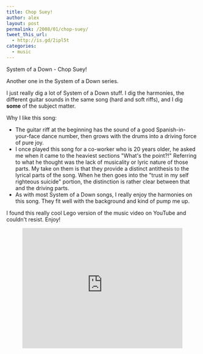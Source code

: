 ```yaml
---
title: Chop Suey!
author: alex
layout: post
permalink: /2008/01/chop-suey/
tweet_this_url:
  - http://is.gd/2ipl5t
categories:
  - music
---
```

System of a Down - Chop Suey!

Another one in the System of a Down series.

I just really dig a lot of System of a Down stuff. I dig the harmonies, the different guitar sounds in the same song (hard and soft riffs), and I dig **some** of the subject matter. 

Why I like this song: 

  * The guitar riff at the beginning has the sound of a good Spanish-in-your-face dance number, then grows with the drums into a driving force of pure joy.
  * I once played this song for a co-worker who is 20 years older, he asked me when it came to the heaviest sections "What's the point?!" Referring to what he thought was the lack of musicality or lyric nature of those parts. My take on them is that they provide a distinct antithesis to the lyrical parts of the song. When he then goes into the "trust in my self righteous suicide" portion, the distinction is rather clear between that and the driving parts.
  * As with most System of a Down songs, I really enjoy the harmonies on this song. They fit well with the background and kind of pump me up.

I found this really cool Lego version of the music video on YouTube and couldn't resist. Enjoy!

<center>
  <iframe width="420" height="315" src="https://www.youtube.com/embed/ND1OxDoNL8I" frameborder="0" allowfullscreen></iframe>
</center>

